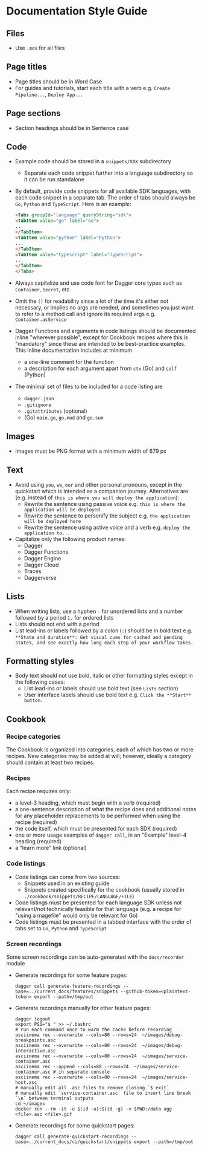 # Documentation Style Guide

## Files

- Use `.mdx` for all files

## Page titles

- Page titles should be in Word Case
- For guides and tutorials, start each title with a verb e.g. `Create Pipeline...`, `Deploy App...`

## Page sections

- Section headings should be in Sentence case

## Code

- Example code should be stored in a `snippets/XXX` subdirectory
  - Separate each code snippet further into a language subdirectory so it can be run standalone
- By default, provide code snippets for all available SDK languages, with each code snippet in a separate tab. The order of tabs should always be `Go`, `Python` and `TypeScript`. Here is an example:

  ```html
  <Tabs groupId="language" queryString="sdk">
  <TabItem value="go" label="Go">
  ...
  </TabItem>
  <TabItem value="python" label="Python">
  ...
  </TabItem>
  <TabItem value="typescript" label="TypeScript">
  ...
  </TabItem>
  </Tabs>
  ```

- Always capitalize and use code font for Dagger core types such as `Container`, `Secret`, etc
- Omit the `()` for readability since a lot of the time it's either not necessary, or implies no args are needed, and sometimes you just want to refer to a method call and ignore its required args e.g. `Container.asService`
- Dagger Functions and arguments in code listings should be documented inline "wherever possible", except for Cookbook recipes where this is "mandatory" since these are intended to be best-practice examples. This inline documentation includes at minimum
  - a one-line comment for the function
  - a description for each argument apart from `ctx` (Go) and `self` (Python)
- The minimal set of files to be included for a code listing are
  - `dagger.json`
  - `.gitignore`
  - `.gitattributes` (optional)
  - (Go) `main.go`, `go.mod` and `go.sum`

## Images

- Images must be PNG format with a minimum width of 679 px

## Text

- Avoid using `you`, `we`, `our` and other personal pronouns, except in the quickstart which is intended  as a companion journey. Alternatives are (e.g. instead of `this is where you will deploy the application`):
  - Rewrite the sentence using passive voice e.g. `this is where the application will be deployed`
  - Rewrite the sentence to personify the subject e.g. `the application will be deployed here`
  - Rewrite the sentence using active voice and a verb e.g. `deploy the application to...`
- Capitalize only the following product names:
  - Dagger
  - Dagger Functions
  - Dagger Engine
  - Dagger Cloud
  - Traces
  - Daggerverse

## Lists

- When writing lists, use a hyphen `-` for unordered lists and a number followed by a period `1.` for ordered lists
- Lists should not end with a period
- List lead-ins or labels followed by a colon (`:`) should be in bold text e.g. `**State and duration**: Get visual cues for cached and pending states, and see exactly how long each step of your workflow takes.`

## Formatting styles

- Body text should not use bold, italic or other formatting styles except in the following cases:
  - List lead-ins or labels should use bold text (see `Lists` section)
  - User interface labels should use bold text e.g. `Click the **Start** button.`

## Cookbook

### Recipe categories

The Cookbook is organized into categories, each of which has two or more recipes. New categories may be added at will; however, ideally a category should contain at least two recipes.

### Recipes

Each recipe requires only:

- a level-3 heading, which must begin with a verb (required)
- a one-sentence description of what the recipe does and additional notes for any placeholder replacements to be performed when using the recipe (required)
- the code itself, which must be presented for each SDK (required)
- one or more usage examples of `dagger call`, in an "Example" level-4 heading (required)
- a "learn more" link (optional)

### Code listings

- Code listings can come from two sources:
  - Snippets used in an existing guide
  - Snippets created specifically for the cookbook (usually stored in `./cookbook/snippets/RECIPE/LANGUAGE/FILE`)
- Code listings must be presented for each language SDK unless not relevant/not technically feasible for that language (e.g. a recipe for "using a magefile" would only be relevant for Go)
- Code listings must be presented in a tabbed interface with the order of tabs set to `Go`, `Python` and `TypeScript`

### Screen recordings

Some screen recordings can be auto-generated with the `docs/recorder` module

- Generate recordings for some feature pages:

  ```shell
  dagger call generate-feature-recordings --base=../current_docs/features/snippets --github-token=<plaintext-token> export --path=/tmp/out
  ```

- Generate recordings manually for other feature pages:

    ```shell
    dagger logout
    export PS1="$ " >> ~/.bashrc
    # run each command once to warm the cache before recording
    asciinema rec --overwrite --cols=80 --rows=24  ~/images/debug-breakpoints.asc
    asciinema rec --overwrite --cols=80 --rows=24  ~/images/debug-interactive.asc
    asciinema rec --overwrite --cols=80 --rows=24  ~/images/service-container.asc
    asciinema rec --append --cols=80 --rows=24  ~/images/service-container.asc # in separate console
    asciinema rec --overwrite --cols=80 --rows=24  ~/images/service-host.asc
    # manually edit all .asc files to remove closing `$ exit`
    # manually edit `service-container.asc` file to insert line break `\n` between terminal outputs
    cd ~/images
    docker run --rm -it -u $(id -u):$(id -g) -v $PWD:/data agg <file>.asc <file>.gif
    ```

- Generate recordings for some quickstart pages:

  ```shell
  dagger call generate-quickstart-recordings --base=../current_docs/ci/quickstart/snippets export --path=/tmp/out
  ```
